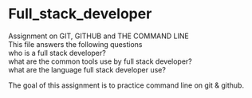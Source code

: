 # Full_stack_developer
Assignment on GIT, GITHUB and THE COMMAND LINE<br>
This file answers the following questions <br>
who is a full stack developer?<br>
what are the common tools use by full stack developer?<br>
what are the language full stack developer use?<br>

The goal of this assignment is to practice command line on git & github.
